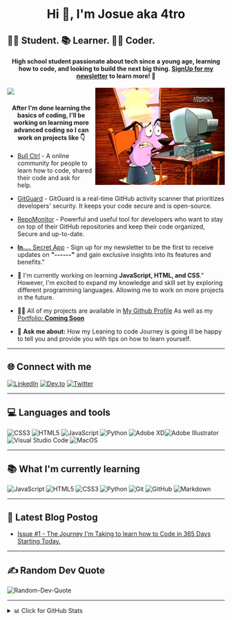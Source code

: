 <h1 align="center">Hi 👋, I'm Josue aka 4tro</h1>
<h2>👨‍🎓 Student. 📚 Learner. 👨‍💻 Coder.</h2>


<h4 style="text-align: center;">High school student passionate about tech since a young age, <b>learning how to code</b>, and looking to build the next big thing. <a href="https://4tro.dev/newsletter-signup">SignUp for my newsletter</a> to learn more! 👀</h4>

<img align="right" alt="coding" width="300" src="assets/Courage-Computer-scared.gif">

[![](https://visitcount.itsvg.in/api?id=4troDev&icon=1&color=1)](https://visitcount.itsvg.in)

<h4 align="center">After I'm done learning the basics of coding, I'll be working on learning more advanced coding so I can work on projects like 👇</h4>


- [Bull Ctrl](https://github.com/Bullctrl) - A online community for people to learn how to code, shared their code and ask for help.

- [GitGuard](https://github.com/GitGuardApp) - GitGuard is a real-time GitHub activity scanner that prioritizes developers' security. 
It keeps your code secure and is open-source.

- [RepoMonitor](https://github.com/RepoMonitor) - Powerful and useful tool for developers who want to stay on top of their GitHub repositories and keep their code organized, Secure and up-to-date.

- [**In....** Secret App](https://4tro.dev/in) - Sign up for my newsletter to be the first to receive updates on **"------"** and gain exclusive insights into its features and benefits."
<!-- What im Planning to work on: END -->

- 🌱 I'm currently working on learning **JavaScript, HTML, and CSS**." However, I'm excited to expand my knowledge and skill set by exploring different programming languages. Allowing me to work on more projects in the future.

<!-- Projects Location: Start -->

- 👨‍💻 All of my projects are available in [My Github Profile](https://github.com/4troDev) As well as my [Portfolio: **Coming Soon**](https://4tro.Dev) 
<!-- Projects Location: end -->

- 💬 **Ask me about:** How my Leaning to code Journey is going ill be happy to tell you and provide you with tips on how to learn yourself.
---
<!-- Github Icons: START-->
<h2>🌐 Connect with me</h2>

[![LinkedIn](https://img.shields.io/badge/LinkedIn-%230077B5.svg?logo=linkedin&logoColor=white)](https://linkedin.com/in/4tro) 
[![Dev.to](https://img.shields.io/badge/dev.to-12100E?logo=dev.to&logoColor=white)](https://dev.to/@4tro) 
[![Twitter](https://img.shields.io/badge/Twitter-%231DA1F2.svg?logo=Twitter&logoColor=white)](https://twitter.com/4tro_Dev) 

---
<h2>💻 Languages and tools</h2>

![CSS3](https://img.shields.io/badge/css3-%231572B6.svg?style=for-the-badge&logo=css3&logoColor=white) ![HTML5](https://img.shields.io/badge/html5-%23E34F26.svg?style=for-the-badge&logo=html5&logoColor=white) ![JavaScript](https://img.shields.io/badge/javascript-%23323330.svg?style=for-the-badge&logo=javascript&logoColor=%23F7DF1E) ![Python](https://img.shields.io/badge/python-3670A0?style=for-the-badge&logo=python&logoColor=ffdd54) ![Adobe XD](https://img.shields.io/badge/Adobe%20XD-470137?style=for-the-badge&logo=Adobe%20XD&logoColor=#FF61F6)![Adobe Illustrator](https://img.shields.io/badge/adobe%20illustrator-%23FF9A00.svg?style=for-the-badge&logo=adobe%20illustrator&logoColor=white) ![Visual Studio Code](https://img.shields.io/badge/-Visual%20Studio%20Code-000?&logo=Visual%20Studio%20Code&logoColor=007ACC) 
![MacOS](https://img.shields.io/badge/-MacOS-000?&logo=Apple&logoColor=FFFFFF)

---

<h2>📚 What I'm currently learning</h2>

![JavaScript](https://img.shields.io/badge/-JavaScript-000?&logo=JavaScript&logoColor=ddc508)
![HTML5](https://img.shields.io/badge/-HTML5-000?&logo=HTML5)
![CSS3](https://img.shields.io/badge/-CSS3-000?&logo=CSS3&logoColor=1572B6)
![Python](https://img.shields.io/badge/-Python-000?&logo=Python)
![Git](https://img.shields.io/badge/-Git-000?&logo=Git)
![GitHub](https://img.shields.io/badge/-GitHub-000?&logo=GitHub&logoColor=FFFFFF)
![Markdown](https://img.shields.io/badge/-Markdown-000?&logo=Markdown&logoColor=FFFFFF)


---
<!-- Github Icons: END-->

<h2>📝 Latest Blog Postog </h2>

<!-- BLOG-POST-LIST:START -->
- [Issue #1 - The Journey I&#39;m Taking to learn how to Code in 365 Days Starting Today.](https://4tro.hashnode.dev/issue-1-the-journey-im-taking-to-learn-how-to-code-in-365-days-starting-today)
<!-- BLOG-POST-LIST:END -->

---
<h2> ✍️ Random Dev Quote </h2>

![Random-Dev-Quote](https://quotes-github-readme.vercel.app/api?type=horizontal&theme=light)

---
<details>
<summary>📊 Click for GitHub Stats</summary>
<p align="center">

![](https://github-readme-stats.vercel.app/api?username=4troDev&theme=radical&hide_border=true&include_all_commits=false&count_private=false)<br/>
![](https://github-readme-streak-stats.herokuapp.com/?user=4troDev&theme=radical&hide_border=true)<br/>
![](https://github-readme-stats.vercel.app/api/top-langs/?username=4troDev&theme=radical&hide_border=true&include_all_commits=false&count_private=false&layout=compact)

## 🏆GitHub Trophies
![](https://github-trophies.vercel.app/?username=4troDev&theme=matrix&no-frame=false&no-bg=false&margin-w=4)


---

